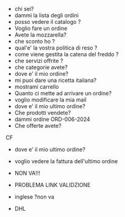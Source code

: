 - chi sei?
- dammi la lista degli ordini
- posso vedere il catalogo ?
- Voglio fare un ordine
- Avete la mozzarella?
- che sconto ho ?
- qual'e' la vostra politica di reso ?
- come viene gestita la catena del freddo ?
- che servizi offrite ?
- che categorie avete?
- dove e' il mio ordine?
- mi puoi dare una ricetta itailana?
- mostrami carrello
- Quanto ci mette ad arrivare un ordine?
- voglio modificare la mia mail
- dove e' il mio ultimo ordine?
- Che prodotti vendete?
- dammi ordine ORD-006-2024
- Che offerte avete?

CF

- dove e' il mio ultimo ordine?
- voglio vedere la fattura dell'ultimo ordine

- NON VA!!!
- PROBLEMA LINK VALIDZIONE
- inglese ?non va
- DHL
